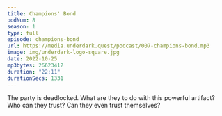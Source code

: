 ```yaml
---
title: Champions' Bond
podNum: 8
season: 1
type: full
episode: champions-bond
url: https://media.underdark.quest/podcast/007-champions-bond.mp3
image: img/underdark-logo-square.jpg
date: 2022-10-25
mp3bytes: 26623412
duration: "22:11"
durationSecs: 1331
---
```


The party is deadlocked. What are they to do with this powerful artifact? Who can they trust? Can
they even trust themselves?
